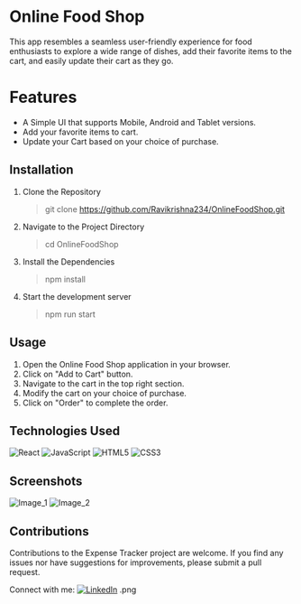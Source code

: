 # Online Food Shop

This app resembles a seamless user-friendly experience for food enthusiasts to explore a wide range of dishes, add their favorite items to the cart, and easily update their cart as they go.

# Features
- A Simple UI that supports Mobile, Android and Tablet versions.
- Add your favorite items to cart.
- Update your Cart based on your choice of purchase.

## Installation
1) Clone the Repository
	> git clone https://github.com/Ravikrishna234/OnlineFoodShop.git
2) Navigate to the Project Directory
	> cd OnlineFoodShop
3) Install the Dependencies
	> npm install
4) Start the development server
	> npm run start

## Usage
1. Open the Online Food Shop application in your browser.
2. Click on "Add to Cart" button.
3. Navigate to the cart in the top right section.
4. Modify the cart on your choice of purchase.
5. Click on "Order" to complete the order.

## Technologies Used

![React](https://img.shields.io/badge/react-%2320232a.svg?style=for-the-badge&logo=react&logoColor=%2361DAFB) ![JavaScript](https://img.shields.io/badge/javascript-%23323330.svg?style=for-the-badge&logo=javascript&logoColor=%23F7DF1E) ![HTML5](https://img.shields.io/badge/html5-%23E34F26.svg?style=for-the-badge&logo=html5&logoColor=white) ![CSS3](https://img.shields.io/badge/css3-%231572B6.svg?style=for-the-badge&logo=css3&logoColor=white) 

## Screenshots
![Image_1](https://github.com/Ravikrishna234/OnlineFoodShop/assets/41903289/96fe9f68-9f90-40b1-8460-3d250df5a09a)
![Image_2](https://github.com/Ravikrishna234/OnlineFoodShop/assets/41903289/c0f25a8c-0bdf-46c0-b183-19c7e243cf69)

## Contributions
Contributions to the Expense Tracker project are welcome. If you find any issues nor have suggestions for improvements, please submit a pull request.

Connect with me: 
[![LinkedIn](https://img.shields.io/badge/linkedin-%230077B5.svg?style=for-the-badge&logo=linkedin&logoColor=white)](https://www.linkedin.com/in/dontula-ravikrishna-905722165/)
.png
